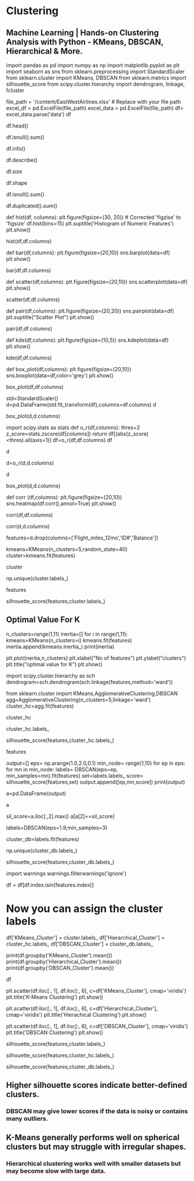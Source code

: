 # Clustering
## Machine Learning | Hands-on Clustering Analysis with Python - KMeans, DBSCAN, Hierarchical &amp; More.
import pandas as pd
import numpy as np
import matplotlib.pyplot as plt
import seaborn as sns
from sklearn.preprocessing import StandardScaler
from sklearn.cluster import KMeans, DBSCAN
from sklearn.metrics import silhouette_score
from scipy.cluster.hierarchy import dendrogram, linkage, fcluster



file_path = '/content/EastWestAirlines.xlsx' # Replace with your file path
excel_df = pd.ExcelFile(file_path)
excel_data = pd.ExcelFile(file_path)
df= excel_data.parse('data')
df

df.head()

df.isnull().sum()

df.info()

df.describe()

df.size

df.shape

df.isnull().sum()

df.duplicated().sum()

def hist(df, columns):
  plt.figure(figsize=(30, 20))  # Corrected 'figzise' to 'figsize'
  df.hist(bins=15)
  plt.suptitle('Histogram of Numeric Features')
  plt.show()

hist(df,df.columns)

def bar(df,columns):
    plt.figure(figsize=(20,10))
    sns.barplot(data=df)
    plt.show()

bar(df,df.columns)

def scatter(df,columns):
    plt.figure(figsize=(20,10))
    sns.scatterplot(data=df)
    plt.show()

scatter(df,df.columns)

def pair(df,columns):
    plt.figure(figsize=(20,20))
    sns.pairplot(data=df)
    plt.suptitle("Scatter Plot")
    plt.show()

pair(df,df.columns)

def kde(df,columns):
    plt.figure(figsize=(10,5))
    sns.kdeplot(data=df)
    plt.show()

kde(df,df.columns)

def box_plot(df,columns):
    plt.figure(figsize=(20,10))
    sns.boxplot(data=df,color='grey')
    plt.show()

box_plot(df,df.columns)

std=StandardScaler()
d=pd.DataFrame(std.fit_transform(df),columns=df.columns)
d

box_plot(d,d.columns)


import scipy.stats as stats
def o_r(df,columns):
    thres=2
    z_score=stats.zscore(df[columns])
    return df[(abs(z_score)<thres).all(axis=1)]
    df=o_r(df,df.columns)
df

d

d=o_r(d,d.columns)

d

box_plot(d,d.columns)

def corr (df,columns):
    plt.figure(figsize=(20,10))
    sns.heatmap(df.corr(),annot=True)
    plt.show()

corr(df,df.columns)

corr(d,d.columns)

features=d.drop(columns=['Flight_miles_12mo','ID#','Balance'])

kmeans=KMeans(n_clusters=5,random_state=40)
cluster=kmeans.fit(features)

cluster

np.unique(cluster.labels_)

features

silhouette_score(features,cluster.labels_)

## Optimal Value For K

n_clusters=range(1,11)
inertia=[]
for i in range(1,11):
    kmeans=KMeans(n_clusters=i)
    kmeans.fit(features)
    inertia.append(kmeans.inertia_)
print(inertia)

plt.plot(inertia,n_clusters)
plt.xlabel("No of features")
plt.ylabel("clusters")
plt.title("optimal value for K")
plt.show()

import scipy.cluster.hierarchy as sch
dendrogram=sch.dendrogram(sch.linkage(features,method='ward'))


from sklearn.cluster import KMeans,AgglomerativeClustering,DBSCAN
agg=AgglomerativeClustering(n_clusters=5,linkage='ward')
cluster_hc=agg.fit(features)

cluster_hc

cluster_hc.labels_

silhouette_score(features,cluster_hc.labels_)

features

output=[]
eps= np.arange(1.0,2.0,0.1)
min_node= range(1,10)
for ep in eps:
    for mn in min_node:
        labels= DBSCAN(eps=ep, min_samples=mn).fit(features)
        set=labels.labels_
        score= silhouette_score(features,set)
        output.append([ep,mn,score])
print(output)

a=pd.DataFrame(output)

a

sil_score=a.iloc[:,2].max()
a[a[2]==sil_score]

labels=DBSCAN(eps=1.9,min_samples=3)

cluster_db=labels.fit(features)

np.unique(cluster_db.labels_)

silhouette_score(features,cluster_db.labels_)

import warnings
warnings.filterwarnings('ignore')


df = df[df.index.isin(features.index)]
# Now you can assign the cluster labels
df['KMeans_Cluster'] = cluster.labels_
df['Hierarchical_Cluster'] = cluster_hc.labels_
df['DBSCAN_Cluster'] = cluster_db.labels_

print(df.groupby('KMeans_Cluster').mean())
print(df.groupby('Hierarchical_Cluster').mean())
print(df.groupby('DBSCAN_Cluster').mean())

df

plt.scatter(df.iloc[:, 1], df.iloc[:, 6], c=df['KMeans_Cluster'], cmap='viridis')
plt.title('K-Means Clustering')
plt.show()

plt.scatter(df.iloc[:, 1], df.iloc[:, 6], c=df['Hierarchical_Cluster'], cmap='viridis')
plt.title('Hierachical Clustering')
plt.show()

plt.scatter(df.iloc[:, 1], df.iloc[:, 6], c=df['DBSCAN_Cluster'], cmap='viridis')
plt.title('DBSCAN Clustering')
plt.show()

silhouette_score(features,cluster.labels_)

silhouette_score(features,cluster_hc.labels_)

silhouette_score(features,cluster_db.labels_)

## Higher silhouette scores indicate better-defined clusters.
### DBSCAN may give lower scores if the data is noisy or contains many outliers.
## K-Means generally performs well on spherical clusters but may struggle with irregular shapes.
### Hierarchical clustering works well with smaller datasets but may become slow with large data.
